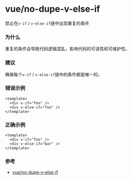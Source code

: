 # vue/no-dupe-v-else-if

禁止在`v-if` / `v-else-if`链中出现重复的条件

### 为什么

重复的条件会导致代码逻辑混乱，影响代码的可读性和可维护性。

### 建议

确保每个`v-if` / `v-else-if`链中的条件都是唯一的。

### 错误示例

```vue
<template>
  <div v-if="foo" />
  <div v-else-if="foo" />
</template>
```

### 正确示例

```vue
<template>
  <div v-if="foo" />
  <div v-else-if="bar" />
</template>
```

### 参考

- [vue/no-dupe-v-else-if](https://eslint.vuejs.org/rules/no-dupe-v-else-if.html)
